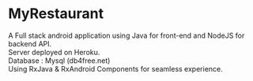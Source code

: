 # MyRestaurant
A Full stack android application using Java for front-end and NodeJS for backend API.<br>
Server deployed on Heroku.<br>
Database : Mysql (db4free.net)<br>
Using RxJava & RxAndroid Components for seamless experience.
